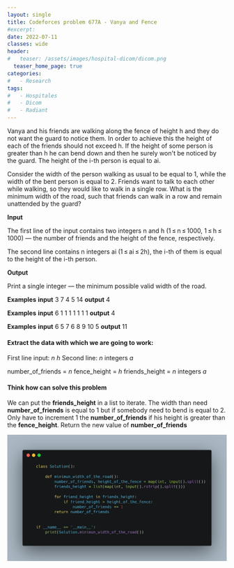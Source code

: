 ```yaml
---
layout: single
title: Codeforces problem 677A - Vanya and Fence
#excerpt: 
date: 2022-07-11
classes: wide
header:
#   teaser: /assets/images/hospital-dicom/dicom.png
  teaser_home_page: true
categories:
#   - Research
tags:
#   - Hospitales
#   - Dicom
#   - Radiant
---
```

Vanya and his friends are walking along the fence of height h and they do not want the guard to notice them. In order to achieve this the height of each of the friends should not exceed h. If the height of some person is greater than h he can bend down and then he surely won't be noticed by the guard. The height of the i-th person is equal to ai.

Consider the width of the person walking as usual to be equal to 1, while the width of the bent person is equal to 2. Friends want to talk to each other while walking, so they would like to walk in a single row. What is the minimum width of the road, such that friends can walk in a row and remain unattended by the guard?

**Input**

The first line of the input contains two integers n and h (1 ≤ n ≤ 1000, 1 ≤ h ≤ 1000) — the number of friends and the height of the fence, respectively.

The second line contains n integers ai (1 ≤ ai ≤ 2h), the i-th of them is equal to the height of the i-th person.

**Output**

Print a single integer — the minimum possible valid width of the road.


**Examples**
**input**
3 7
4 5 14
**output**
4

**Examples**
**input**
6 1
1 1 1 1 1 1
**output**
4

**Examples**
**input**
6 5
7 6 8 9 10 5
**output**
11

#### Extract the data with which we are going to work:

First line input:
*n* *h*
Second line:
*n* integers *a*

number_of_friends = *n*
fence_height = *h*
friends_height = *n* integers *a*

#### Think how can solve this problem

We can put the **friends_height** in a list to iterate.
The width than need **number_of_friends** is equal to 1 but if somebody need to bend is equal to 2.
Only have to increment 1 the **number_of_friends** if his height is greater than the **fence_height**.
Return the new value of **number_of_friends**

![](/assets/images/carbon.png)

